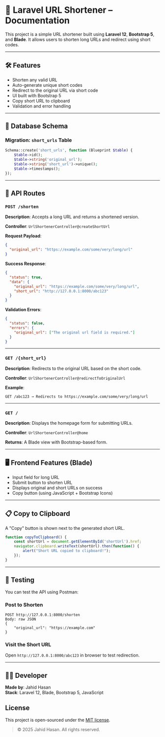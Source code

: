 # 📎 Laravel URL Shortener – Documentation

This project is a simple URL shortener built using **Laravel 12**, **Bootstrap 5**, and **Blade**. It allows users to shorten long URLs and redirect using short codes.

---

## 🛠 Features

- Shorten any valid URL
- Auto-generate unique short codes
- Redirect to the original URL via short code
- UI built with Bootstrap 5
- Copy short URL to clipboard
- Validation and error handling

---

## 🧱 Database Schema

### Migration: `short_urls` Table

```php
Schema::create('short_urls', function (Blueprint $table) {
    $table->id();
    $table->string('original_url');
    $table->string('short_url')->unique();
    $table->timestamps();
});
```

---

## 🔗 API Routes

### `POST /shorten`

**Description**: Accepts a long URL and returns a shortened version.

**Controller**: `UrlShortenerController@createShortUrl`

**Request Payload**:
```json
{
  "original_url": "https://example.com/some/very/long/url"
}
```

**Success Response**:
```json
{
  "status": true,
  "data": {
    "original_url": "https://example.com/some/very/long/url",
    "short_url": "http://127.0.0.1:8000/abc123"
  }
}
```

**Validation Errors**:
```json
{
  "status": false,
  "errors": {
    "original_url": ["The original url field is required."]
  }
}
```

---

### `GET /{short_url}`

**Description**: Redirects to the original URL based on the short code.

**Controller**: `UrlShortenerController@redirectToOriginalUrl`

**Example**:
```
GET /abc123 → Redirects to https://example.com/some/very/long/url
```

---

### `GET /`

**Description**: Displays the homepage form for submitting URLs.

**Controller**: `UrlShortenerController@home`

**Returns**: A Blade view with Bootstrap-based form.

---

## 🖥 Frontend Features (Blade)

- Input field for long URL
- Submit button to shorten URL
- Displays original and short URLs on success
- Copy button (using JavaScript + Bootstrap Icons)

---

## 📋 Copy to Clipboard

A "Copy" button is shown next to the generated short URL.

```js
function copyToClipboard() {
    const shortUrl = document.getElementById('shortUrl').href;
    navigator.clipboard.writeText(shortUrl).then(function() {
        alert("Short URL copied to clipboard!");
    });
}
```

---

## 🧪 Testing

You can test the API using Postman:

### Post to Shorten
```
POST http://127.0.0.1:8000/shorten
Body: raw JSON
{
    "original_url": "https://example.com"
}
```

### Visit the Short URL
Open `http://127.0.0.1:8000/abc123` in browser to test redirection.

---

## 🧑‍💻 Developer

**Made by**: Jahid Hasan  
**Stack**: Laravel 12, Blade, Bootstrap 5, JavaScript

## License

This project is open-sourced under the [MIT license](LICENSE).

> © 2025 Jahid Hasan. All rights reserved.
